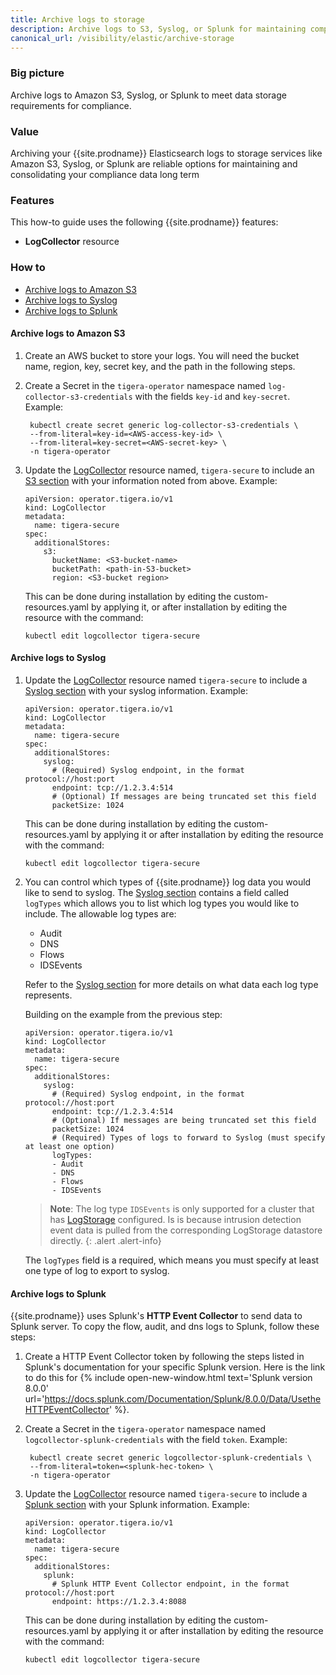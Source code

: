 ```yaml
---
title: Archive logs to storage
description: Archive logs to S3, Syslog, or Splunk for maintaining compliance data.
canonical_url: /visibility/elastic/archive-storage
---
```


### Big picture

Archive logs to Amazon S3, Syslog, or Splunk to meet data storage requirements for compliance.

### Value

Archiving your {{site.prodname}} Elasticsearch logs to storage services like Amazon S3, Syslog, or Splunk are reliable 
options for maintaining and consolidating your compliance data long term

### Features

This how-to guide uses the following {{site.prodname}} features:
- **LogCollector** resource

### How to

* [Archive logs to Amazon S3](#archive-logs-to-amazon-s3)
* [Archive logs to Syslog](#archive-logs-to-syslog)
* [Archive logs to Splunk](#archive-logs-to-splunk)


#### Archive logs to Amazon S3

1. Create an AWS bucket to store your logs.
   You will need the bucket name, region, key, secret key, and the path in the following steps.

2. Create a Secret in the `tigera-operator` namespace named `log-collector-s3-credentials` with the fields `key-id` and `key-secret`.
   Example:

   ```
    kubectl create secret generic log-collector-s3-credentials \
    --from-literal=key-id=<AWS-access-key-id> \
    --from-literal=key-secret=<AWS-secret-key> \
    -n tigera-operator
   ```

3. Update the [LogCollector]({{site.baseurl}}/reference/installation/api#operator.tigera.io/v1.LogCollector)
   resource named, `tigera-secure` to include an [S3 section]({{site.baseurl}}/reference/installation/api#operator.tigera.io/v1.S3StoreSpec)
   with your information noted from above.
   Example:

   ```
   apiVersion: operator.tigera.io/v1
   kind: LogCollector
   metadata:
     name: tigera-secure
   spec:
     additionalStores:
       s3:
         bucketName: <S3-bucket-name>
         bucketPath: <path-in-S3-bucket>
         region: <S3-bucket region>
   ```
   This can be done during installation by editing the custom-resources.yaml
   by applying it, or after installation by editing the resource with the command:

   ```
   kubectl edit logcollector tigera-secure
   ```

#### Archive logs to Syslog

1. Update the
   [LogCollector]({{site.baseurl}}/reference/installation/api#operator.tigera.io/v1.LogCollector)
   resource named `tigera-secure` to include
   a [Syslog section]({{site.baseurl}}/reference/installation/api#operator.tigera.io/v1.SyslogStoreSpec)
   with your syslog information.
   Example:
   ```
   apiVersion: operator.tigera.io/v1
   kind: LogCollector
   metadata:
     name: tigera-secure
   spec:
     additionalStores:
       syslog:
         # (Required) Syslog endpoint, in the format protocol://host:port
         endpoint: tcp://1.2.3.4:514
         # (Optional) If messages are being truncated set this field
         packetSize: 1024
   ```
   This can be done during installation by editing the custom-resources.yaml by applying it or after installation by editing the resource with the command:
   ```
   kubectl edit logcollector tigera-secure
   ```
2. You can control which types of {{site.prodname}} log data you would like to send to syslog. 
   The [Syslog section]({{site.baseurl}}/reference/installation/api#operator.tigera.io/v1.SyslogStoreSpec) 
   contains a field called `logTypes` which allows you to list which log types you would like to include. 
   The allowable log types are:
    - Audit
    - DNS
    - Flows
    - IDSEvents

   Refer to the [Syslog section]({{site.baseurl}}/reference/installation/api#operator.tigera.io/v1.SyslogStoreSpec) for more details on what data each log type represents.

   Building on the example from the previous step:
   ```
   apiVersion: operator.tigera.io/v1
   kind: LogCollector
   metadata:
     name: tigera-secure
   spec:
     additionalStores:
       syslog:
         # (Required) Syslog endpoint, in the format protocol://host:port
         endpoint: tcp://1.2.3.4:514
         # (Optional) If messages are being truncated set this field
         packetSize: 1024
         # (Required) Types of logs to forward to Syslog (must specify at least one option)
         logTypes:
         - Audit
         - DNS
         - Flows
         - IDSEvents
   ```

   > **Note**: The log type `IDSEvents` is only supported for a cluster that has [LogStorage]({{site.baseurl}}/reference/installation/api#operator.tigera.io/v1.LogStorage) configured. Is is because intrusion detection event data is pulled from the corresponding LogStorage datastore directly. 
   {: .alert .alert-info}

   The `logTypes` field is a required, which means you must specify at least one type of log to export to syslog.

#### Archive logs to Splunk

{{site.prodname}} uses Splunk's **HTTP Event Collector** to send data to Splunk server. To copy the flow, audit, and dns logs to Splunk, follow these steps:

1. Create a HTTP Event Collector token by following the steps listed in Splunk's documentation for your specific Splunk version. Here is the link to do this for {% include open-new-window.html text='Splunk version 8.0.0' url='https://docs.splunk.com/Documentation/Splunk/8.0.0/Data/UsetheHTTPEventCollector' %}.

2. Create a Secret in the `tigera-operator` namespace named `logcollector-splunk-credentials` with the field `token`.
   Example:

   ```
    kubectl create secret generic logcollector-splunk-credentials \
    --from-literal=token=<splunk-hec-token> \
    -n tigera-operator
   ```

3. Update the
   [LogCollector]({{site.baseurl}}/reference/installation/api#operator.tigera.io/v1.LogCollector)
   resource named `tigera-secure` to include
   a [Splunk section]({{site.baseurl}}/reference/installation/api#operator.tigera.io/v1.SplunkStoreSpec)
   with your Splunk information.
   Example:
   ```
   apiVersion: operator.tigera.io/v1
   kind: LogCollector
   metadata:
     name: tigera-secure
   spec:
     additionalStores:
       splunk:
         # Splunk HTTP Event Collector endpoint, in the format protocol://host:port
         endpoint: https://1.2.3.4:8088
   ```
   This can be done during installation by editing the custom-resources.yaml
   by applying it or after installation by editing the resource with the command:
   ```
   kubectl edit logcollector tigera-secure
   ```
